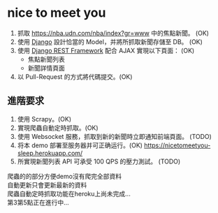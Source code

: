 # nice to meet you
1. 抓取 https://nba.udn.com/nba/index?gr=www 中的焦點新聞。 (OK)
2. 使用 [Django](https://www.djangoproject.com/) 設計恰當的 Model，并將所抓取新聞存儲至 DB。 (OK)
3. 使用 [Django REST Framework](http://www.django-rest-framework.org/) 配合 AJAX 實現以下頁面： (OK)
	 * 焦點新聞列表
	 * 新聞詳情頁面
4. 以 Pull-Request 的方式將代碼提交。(OK)
	
## 進階要求
1. 使用 Scrapy。(OK)
2. 實現爬蟲自動定時抓取。(OK)
3. 使用 Websocket 服務，抓取到新的新聞時立即通知前端頁面。 (TODO)
4. 将本 demo 部署至服务器并可正确运行。(OK)
https://nicetomeetyou-sleep.herokuapp.com/
5. 所實現新聞列表 API 可承受 100 QPS 的壓力測試。 (TODO)

爬蟲的的部分方便demo沒有爬完全部資料\
自動更新只會更新最新的資料\
爬蟲自動定時抓取功能在heroku上尚未完成...\
第3第5點正在進行中...